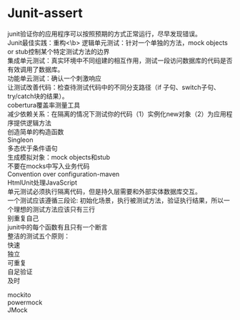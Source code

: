 # Junit-assert
junit验证你的应用程序可以按照预期的方式正常运行，尽早发现错误。</br>
Junit最佳实践：重构<\b>
逻辑单元测试：针对一个单独的方法，mock objects or stub控制某个特定测试方法的边界</br>
集成单元测试：真实环境中不同组建的相互作用，测试一段访问数据库的代码是否有效调用了数据库。</br>
功能单云测试：确认一个刺激响应</br>
让测试改善代码：检查待测试代码中的不同分支路径（if 子句、switch子句、try/catch块的结果）。</br>
cobertura覆盖率测量工具</br>
减少依赖关系：在隔离的情况下测试你的代码（1）实例化new对象（2）为应用程序提供逻辑方法</br>
创造简单的构造函数</br>
Singleon</br>
多态优于条件语句</br>
生成模拟对象：mock objects和stub</br>
不要在mocks中写入业务代码</br>
Convention over configuration-maven</br>
HtmlUnit处理JavaScript</br>
单元测试必须执行隔离代码，但是持久层需要和外部实体数据库交互。</br>
一个测试应该遵循三段论: 初始化场景，执行被测试方法，验证执行结果，所以一个理想的测试方法应该只有三行</br>
别重复自己</br>
junit中的每个函数有且只有一个断言</br>
整洁的测试五个原则：</br>
快速</br>
独立</br>
可重复</br>
自足验证</br>
及时</br>

mockito</br>
powermock</br>
JMock</br>